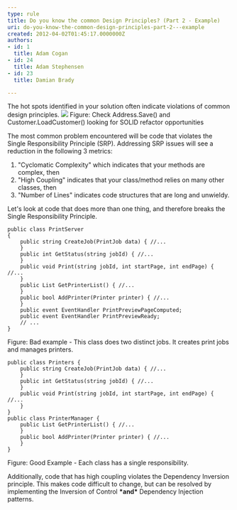```yaml
---
type: rule
title: Do you know the common Design Principles? (Part 2 - Example)
uri: do-you-know-the-common-design-principles-part-2---example
created: 2012-04-02T01:45:17.0000000Z
authors:
- id: 1
  title: Adam Cogan
- id: 24
  title: Adam Stephensen
- id: 23
  title: Damian Brady

---
```


 The hot spots identified in your solution often indicate violations of common design principles.   ​![](/SoftwareDevelopment/RulestobetterArchitectureandCodeReview/PublishingImages/CodeMetrics_3.png)
Figure: Check Address.Save() and Customer.LoadCustomer() looking for SOLID refactor opportunities

The most common problem encountered will be code that violates the Single Responsibility Principle (SRP). Addressing SRP issues will see a reduction in the following 3 metrics:

1. "Cyclomatic Complexity" which indicates that your methods are complex, then
2. "High Coupling" indicates that your class/method relies on many other classes, then
3. "Number of Lines" indicates code structures that are long and unwieldy.


Let's look at code that does more than one thing, and therefore breaks the Single Responsibility Principle.


```
public class PrintServer 
{
    public string CreateJob(PrintJob data) { //...
    }
    public int GetStatus(string jobId) { //...
    }
    public void Print(string jobId, int startPage, int endPage) { //...
    }
    public List GetPrinterList() { //...
    }
    public bool AddPrinter(Printer printer) { //...
    }
    public event EventHandler PrintPreviewPageComputed;
    public event EventHandler PrintPreviewReady;
    // ...
}
```


Figure: Bad example - This class does two distinct jobs. It creates print jobs and manages printers.


```
public class Printers {
    public string CreateJob(PrintJob data) { //...
    }
    public int GetStatus(string jobId) { //...
    }
    public void Print(string jobId, int startPage, int endPage) { //...
    }
}
public class PrinterManager {
    public List GetPrinterList() { //...
    }
    public bool AddPrinter(Printer printer) { //...
    }
}
```


Figure: Good Example - Each class has a single responsibility.

Additionally, code that has high coupling violates the Dependency Inversion principle. This makes code difficult to change, but can be resolved by implementing the Inversion of Control **\*and\*** Dependency Injection patterns.


